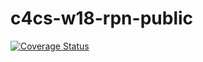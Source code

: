 # c4cs-w18-rpn-public
[![Coverage Status](https://coveralls.io/repos/github/WenhaoSu/c4cs-w18-rpn-public/badge.svg?branch=master)](https://coveralls.io/github/WenhaoSu/c4cs-w18-rpn-public?branch=master)
